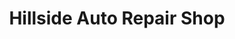 ---
title: "Hillside Auto Repair Shop"
url: /catonsville/hillside-auto-repair-shop/
shop: Autowerkstatt
---
